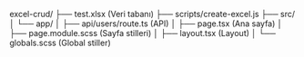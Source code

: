excel-crud/
├── test.xlsx (Veri tabanı)
├── scripts/create-excel.js
├── src/
│   └── app/
│       ├── api/users/route.ts (API)
│       ├── page.tsx (Ana sayfa)
│       ├── page.module.scss (Sayfa stilleri)
│       ├── layout.tsx (Layout)
│       └── globals.scss (Global stiller)